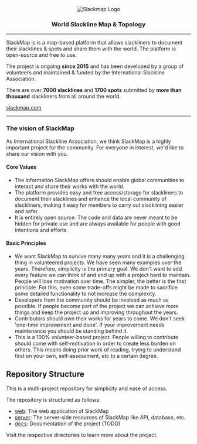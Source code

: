 <div align="center">
    <img alt="Slackmap Logo" src="https://slackmap.com/images/slackmapLogo.png">
</div>

<h3 align="center"> World Slackline Map & Topology</h3>

---

SlackMap is is a map-based platform that allows slackliners to document their slacklines & spots and share them with the world. The platform is open-source and free to use.

The project is ongoing **since 2015** and has been developed by a group of volunteers and maintained & funded by the International Slackline Association.

There are over **7000 slacklines** and **1700 spots** submitted by **more than thousand** slackliners from all around the world.

[slackmap.com](https://slackmap.com)

---

### The vision of SlackMap

As International Slackline Association, we think SlackMap is a highly important project for the community. For everyone in interest, we'd like to share our vision with you.

#### Core Values

- The information SlackMap offers should enable global communities to interact and share their works with the world.
- The platform provides easy and free access/storage for slackliners to document their slacklines and enhance the local community of slackliners, making it easy for members to carry out slacklining easier and safer.
- It is entirely open source. The code and data are never meant to be hidden for private use and are always available for people with good intentions and efforts.

#### Basic Principles

- We want SlackMap to survive many many years and it is a challenging thing in volunteered projects. We have seen many examples over the years. Therefore, simplicity is the primary goal. We don't want to add every feature we can think of and end up with a project hard to maintain. People will lose motivation over time. The simpler, the better is the first principle. For this, even some trade-offs might be made to sacrifice some detailed functionality to not increase the complexity.
- Developers from the community should be involved as much as possible. If people become part of the project we can achieve more things and keep the project up and improving throughout the years.
- Contributors should own their works for years to come. We don't seek 'one-time improvement and done'. If your improvement needs maintenance you should be standing behind it.
- This is a 100% volunteer-based project. People willing to contribute should come with self-motivation in order to create less burden on others. This means doing prior work of reading, trying to understand first on your own, self-assessment, etc to a certain degree.

## Repository Structure

This is a multi-project repository for simplicity and ease of access.

The repository is structured as follows:

- [web](./web): The web application of SlackMap
- [server](./server): The server-side resources of SlackMap like API, database, etc.
- [docs](./docs): Documentation of the project (TODO)

Visit the respective directories to learn more about the project.
